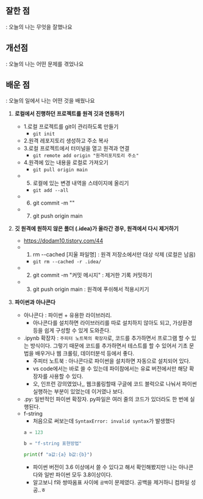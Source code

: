 
## 잘한 점
: 오늘의 나는 무엇을 잘했나요


## 개선점
: 오늘의 나는 어떤 문제를 겪었나요


## 배운 점
: 오늘의 일에서 나는 어떤 것을 배웠나요

1. **로컬에서 진행하던 프로젝트를 원격 깃과 연동하기**
	- 1.로컬 프로젝트를 git이 관리하도록 만들기
		- `git init`
	- 2.원격 레포지토리 생성하고 주소 복사
	- 3.로컬 프로젝트에서 터미널을 열고 원격과 연결
		- `git remote add origin "원격리포지토리 주소"`
	- 4.원격에 있는 내용을 로컬로 가져오기
		- `git pull origin main`
	- 5. 로컬에 있는 변경 내역을 스테이지에 올리기
		- `git add --all`
	- 6. git commit -m ""
	- 7. git push origin main


2.  **깃 원격에 원하지 않은 폴더 (.idea)가 올라간 경우, 원격에서 다시 제거하기**
	- https://dodam10.tistory.com/44
	- 1. rm --cached [지울 파일명] : 원격 저장소에서만 대상 삭제 (로컬은 남음)
		- `git rm --cached -r .idea/` 
	- 2. git commit -m "커밋 메시지" : 제거한 기록 커밋하기
	- 3. git push origin main : 원격에 푸쉬해서 적용시키기


3. **파이썬과 아나콘다**
	- 아나콘다 : 파이썬 + 유용한 라이브러리.
		- 아나콘다를 설치하면 라이브러리를 따로 설치하지 않아도 되고, 가상환경 등을 쉽게 구성할 수 있게 도와준다.
	- .ipynb 확장자 : `주피터 노트북의 확장자`로, 코드를 추가하면서 프로그램 할 수 있는 방식이다. 그렇기 때문에 코드를 추가하면서 테스트를 할 수 있어서 기초 문법을 배우거나 웹 크롤링, 데이터분석 등에서 좋다. 
		- 주피터 노트북 : 아나콘다로 파이썬을 설치하면 자동으로 설치되어 있다.
		- vs code에서는 바로 쓸 수 있는데 파이참에서는 유료 버전에서만 해당 확장자를 사용할 수 있다.
		- 오, 인프런 강의였었나,, 웹크롤링할때 구글에 코드 블럭으로 나눠서 파이썬 실행하는 부분이 있었는데 이거였나 보다. 
	- .py: 일반적인 파이썬 확장자. py파일은 여러 줄의 코드가 있더라도 한 번에 실행된다. 
	- f-string
		- 처음으로 써보는데 `SyntaxError: invalid syntax`가 발생했다
		```python
		a = 123
		
		b = "f-string 표현방법"
		
		print(f "a값:{a} b값:{b}")
		```
		- 파이썬 버전이 3.6 이상에서 쓸 수 있다고 해서 확인해봤지만 나는 아나콘다와 일반 파이썬 모두 3.8이상이다. 
		- 알고보니 f와 쌍따옴표 사이에 `공백`이 문제였다. 공백을 제거하니 컴파일 성공..ㅎ